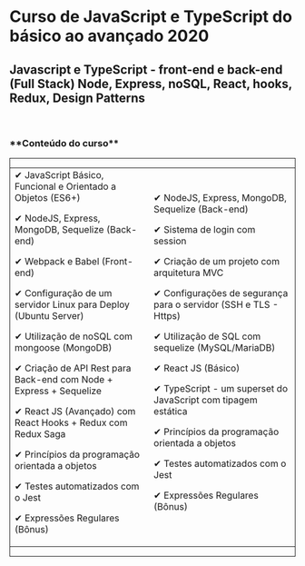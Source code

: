 <h1>Curso de JavaScript e TypeScript do básico ao avançado 2020</h1>

<h2>Javascript e TypeScript - front-end e back-end (Full Stack)
Node, Express, noSQL, React, hooks, Redux, Design Patterns</h2>
<br>

 <h3>**Conteúdo do curso**</h3>

<div style="border: 1px solid">
<table>
<tr>
<td>
✔  JavaScript Básico, Funcional e Orientado a Objetos (ES6+)<br>

✔ NodeJS, Express, MongoDB, Sequelize (Back-end)

✔ Webpack e Babel (Front-end)

✔ Configuração de um servidor Linux para Deploy (Ubuntu Server)

✔ Utilização de noSQL com mongoose (MongoDB)

✔ Criação de API Rest para Back-end com Node + Express + Sequelize

✔ React JS (Avançado) com React Hooks + Redux com Redux Saga

✔ Princípios da programação orientada a objetos

✔ Testes automatizados com o Jest

✔ Expressões Regulares (Bônus)
</td>

<td>
✔  NodeJS, Express, MongoDB, Sequelize (Back-end)

✔ Sistema de login com session

✔ Criação de um projeto com arquitetura MVC

✔ Configurações de segurança para o servidor (SSH e TLS - Https)

✔ Utilização de SQL com sequelize (MySQL/MariaDB)

✔ React JS (Básico)

✔ TypeScript - um superset do JavaScript com tipagem estática

✔ Princípios da programação orientada a objetos

✔ Testes automatizados com o Jest

✔ Expressões Regulares (Bônus)
</td>
</table>
</div>
